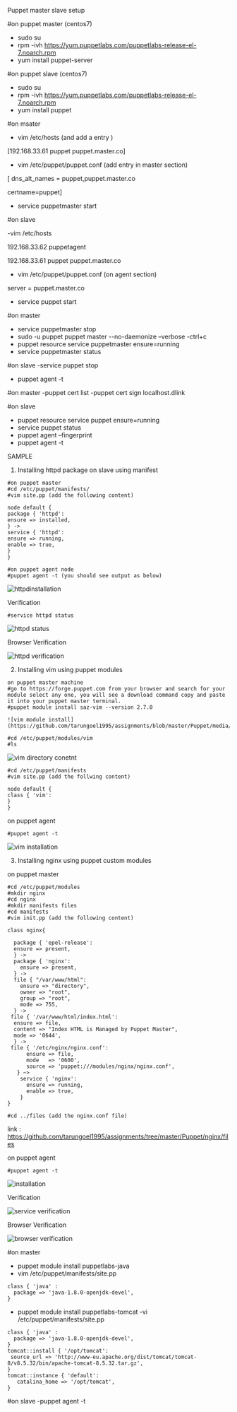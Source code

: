 Puppet master slave setup

#on puppet master (centos7)
- sudo su
- rpm -ivh https://yum.puppetlabs.com/puppetlabs-release-el-7.noarch.rpm
- yum install puppet-server

#on puppet slave (centos7)
- sudo su
- rpm -ivh https://yum.puppetlabs.com/puppetlabs-release-el-7.noarch.rpm
- yum install puppet

#on msater
- vim /etc/hosts (and add a entry )

[192.168.33.61  puppet puppet.master.co]

- vim /etc/puppet/puppet.conf (add entry in master section)

[    dns_alt_names = puppet,puppet.master.co

certname=puppet]

- service puppetmaster start

#on slave 

-vim /etc/hosts

192.168.33.62 puppetagent

192.168.33.61 puppet puppet.master.co

- vim /etc/puppet/puppet.conf (on agent section)

server = puppet.master.co

- service puppet start

#on master
- service puppetmaster stop
- sudo -u puppet puppet master --no-daemonize –verbose
-ctrl+c
- puppet resource service puppetmaster ensure=running
- service puppetmaster status

#on slave
-service puppet stop
- puppet agent -t

#on master
-puppet cert list
-puppet cert sign localhost.dlink
 
#on slave
- puppet resource service puppet ensure=running
- service puppet status
- puppet agent –fingerprint
- puppet agent -t





SAMPLE

1. Installing httpd package on slave using manifest 
```
#on puppet master
#cd /etc/puppet/manifests/
#vim site.pp (add the following content)
```
```
node default {
package { 'httpd':
ensure => installed,
} ->
service { 'httpd':
ensure => running,
enable => true,
}
}
```
```
#on puppet agent node
#puppet agent -t (you should see output as below)
```
![httpdinstallation](https://github.com/tarungoel1995/assignments/blob/master/Puppet/media/httpdserviceusingmanifest.png)

Verification
```
#service httpd status
```
![httpd status](https://github.com/tarungoel1995/assignments/blob/master/Puppet/media/httpdstatusmanifest.png)

Browser Verification

![httpd verification](https://github.com/tarungoel1995/assignments/blob/master/Puppet/media/httpdhomepagemanifest.png)


2. Installing vim using puppet modules

```
on puppet master machine
#go to https://forge.puppet.com from your browser and search for your module select any one, you will see a download command copy and paste it into your puppet master terminal.
#puppet module install saz-vim --version 2.7.0

![vim module install](https://github.com/tarungoel1995/assignments/blob/master/Puppet/media/vimModuledownload.png)

```
```
#cd /etc/puppet/modules/vim
#ls
```
![vim directory conetnt](https://github.com/tarungoel1995/assignments/blob/master/Puppet/media/vimmodulecontent.png)

```
#cd /etc/puppet/manifests
#vim site.pp (add the follwing content)
```
```
node default {
class { 'vim':
}
}
```

on puppet agent
```
#puppet agent -t
```

![vim installation](https://github.com/tarungoel1995/assignments/blob/master/Puppet/media/viminstallusingmodule.png)


3. Installing nginx using puppet custom modules

on puppet master 

```
#cd /etc/puppet/modules
#mkdir nginx
#cd nginx
#mkdir manifests files
#cd manifests 
#vim init.pp (add the following content)
```
```
class nginx{

  package { 'epel-release':
  ensure => present,
  } ->
  package { 'nginx':
    ensure => present,
  } ->
  file { "/var/www/html":
    ensure => "directory",
    owner => "root",
    group => "root",
    mode => 755,
  } ->
 file { '/var/www/html/index.html':
  ensure => file,
  content => "Index HTML is Managed by Puppet Master",
  mode => '0644',
  } ->
 file { '/etc/nginx/nginx.conf':
      ensure => file,
      mode   => '0600',
      source => 'puppet:///modules/nginx/nginx.conf',
   } ~>
    service { 'nginx':
      ensure => running,
      enable => true,
    }
}
```

```
#cd ../files (add the nginx.conf file)
```

link : https://github.com/tarungoel1995/assignments/tree/master/Puppet/nginx/files

on puppet agent

```
#puppet agent -t
```

![installation](https://github.com/tarungoel1995/assignments/blob/master/Puppet/media/nginxinstalltionmodule.png)

Verification

![service verification](https://github.com/tarungoel1995/assignments/blob/master/Puppet/media/servicestatusmodule.png)

Browser Verification

![browser verification](https://github.com/tarungoel1995/assignments/blob/master/Puppet/media/nginxusingmodule.png)


#on master
- puppet module install puppetlabs-java
- vim /etc/puppet/manifests/site.pp
```
class { 'java' :
  package => 'java-1.8.0-openjdk-devel',
}
```
- puppet module install puppetlabs-tomcat
-vi /etc/puppet/manifests/site.pp
```
class { 'java' :
  package => 'java-1.8.0-openjdk-devel',
}
tomcat::install { '/opt/tomcat':
 source_url => 'http://www-eu.apache.org/dist/tomcat/tomcat-8/v8.5.32/bin/apache-tomcat-8.5.32.tar.gz',
}
tomcat::instance { 'default':
   catalina_home => '/opt/tomcat',
}
```

#on slave
-puppet agent -t
